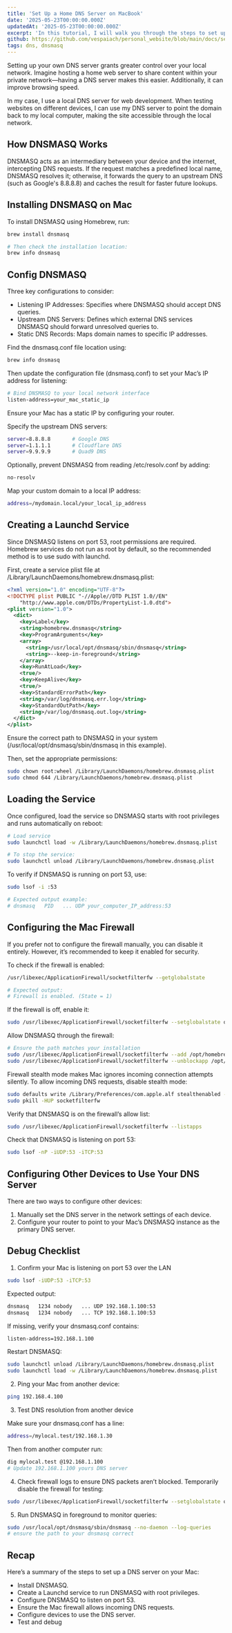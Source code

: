 ```yaml
---
title: 'Set Up a Home DNS Server on MacBook'
date: '2025-05-23T00:00:00.000Z'
updatedAt: '2025-05-23T00:00:00.000Z'
excerpt: 'In this tutorial, I will walk you through the steps to set up a DNS server on a MacBook using DNSMASQ - a lightweight and easy-to-configure DNS tool.'
github: https://github.com/vespaiach/personal_website/blob/main/docs/setup-a-home-dns-server-on-macbook.md
tags: dns, dnsmasq
---
```


Setting up your own DNS server grants greater control over your local network. Imagine hosting a home web server to share content within your private network—having a DNS server makes this easier. Additionally, it can improve browsing speed.

In my case, I use a local DNS server for web development. When testing websites on different devices, I can use my DNS server to point the domain back to my local computer, making the site accessible through the local network.

## How DNSMASQ Works

DNSMASQ acts as an intermediary between your device and the internet, intercepting DNS requests. If the request matches a predefined local name, DNSMASQ resolves it; otherwise, it forwards the query to an upstream DNS (such as Google's 8.8.8.8) and caches the result for faster future lookups.

## Installing DNSMASQ on Mac

To install DNSMASQ using Homebrew, run:

```bash
brew install dnsmasq

# Then check the installation location:
brew info dnsmasq
```

## Config DNSMASQ

Three key configurations to consider:

- Listening IP Addresses: Specifies where DNSMASQ should accept DNS queries.
- Upstream DNS Servers: Defines which external DNS services DNSMASQ should forward unresolved queries to.
- Static DNS Records: Maps domain names to specific IP addresses.

Find the dnsmasq.conf file location using:

```bash
brew info dnsmasq
```

Then update the configuration file (dnsmasq.conf) to set your Mac’s IP address for listening:

```bash
# Bind DNSMASQ to your local network interface
listen-address=your_mac_static_ip
```

Ensure your Mac has a static IP by configuring your router.

Specify the upstream DNS servers:

```bash
server=8.8.8.8       # Google DNS
server=1.1.1.1       # Cloudflare DNS
server=9.9.9.9       # Quad9 DNS
```

Optionally, prevent DNSMASQ from reading /etc/resolv.conf by adding:

```bash
no-resolv
```

Map your custom domain to a local IP address:

```bash
address=/mydomain.local/your_local_ip_address
```

## Creating a Launchd Service

Since DNSMASQ listens on port 53, root permissions are required. Homebrew services do not run as root by default, so the recommended method is to use sudo with launchd.

First, create a service plist file at /Library/LaunchDaemons/homebrew.dnsmasq.plist:

```xml
<?xml version="1.0" encoding="UTF-8"?>
<!DOCTYPE plist PUBLIC "-//Apple//DTD PLIST 1.0//EN"
    "http://www.apple.com/DTDs/PropertyList-1.0.dtd">
<plist version="1.0">
  <dict>
    <key>Label</key>
    <string>homebrew.dnsmasq</string>
    <key>ProgramArguments</key>
    <array>
      <string>/usr/local/opt/dnsmasq/sbin/dnsmasq</string>
      <string>--keep-in-foreground</string>
    </array>
    <key>RunAtLoad</key>
    <true/>
    <key>KeepAlive</key>
    <true/>
    <key>StandardErrorPath</key>
    <string>/var/log/dnsmasq.err.log</string>
    <key>StandardOutPath</key>
    <string>/var/log/dnsmasq.out.log</string>
  </dict>
</plist>
```

Ensure the correct path to DNSMASQ in your system (/usr/local/opt/dnsmasq/sbin/dnsmasq in this example).

Then, set the appropriate permissions:

```bash
sudo chown root:wheel /Library/LaunchDaemons/homebrew.dnsmasq.plist
sudo chmod 644 /Library/LaunchDaemons/homebrew.dnsmasq.plist
```

## Loading the Service

Once configured, load the service so DNSMASQ starts with root privileges and runs automatically on reboot:

```bash
# Load service
sudo launchctl load -w /Library/LaunchDaemons/homebrew.dnsmasq.plist

# To stop the service:
sudo launchctl unload /Library/LaunchDaemons/homebrew.dnsmasq.plist
```

To verify if DNSMASQ is running on port 53, use:

```bash
sudo lsof -i :53

# Expected output example:
# dnsmasq   PID   ... UDP your_computer_IP_address:53
```

## Configuring the Mac Firewall

If you prefer not to configure the firewall manually, you can disable it entirely. However, it’s recommended to keep it enabled for security.

To check if the firewall is enabled:

```bash
/usr/libexec/ApplicationFirewall/socketfilterfw --getglobalstate

# Expected output:
# Firewall is enabled. (State = 1)
```

If the firewall is off, enable it:

```bash
sudo /usr/libexec/ApplicationFirewall/socketfilterfw --setglobalstate on
```

Allow DNSMASQ through the firewall:

```bash
# Ensure the path matches your installation
sudo /usr/libexec/ApplicationFirewall/socketfilterfw --add /opt/homebrew/sbin/dnsmasq
sudo /usr/libexec/ApplicationFirewall/socketfilterfw --unblockapp /opt/homebrew/sbin/dnsmasq
```

Firewall stealth mode makes Mac ignores incoming connection attempts silently. To allow incoming DNS requests, disable stealth mode:

```bash
sudo defaults write /Library/Preferences/com.apple.alf stealthenabled -bool false
sudo pkill -HUP socketfilterfw
```

Verify that DNSMASQ is on the firewall’s allow list:

```bash
sudo /usr/libexec/ApplicationFirewall/socketfilterfw --listapps
```

Check that DNSMASQ is listening on port 53:

```bash
sudo lsof -nP -iUDP:53 -iTCP:53
```

## Configuring Other Devices to Use Your DNS Server

There are two ways to configure other devices:

1. Manually set the DNS server in the network settings of each device.
2. Configure your router to point to your Mac’s DNSMASQ instance as the primary DNS server.

## Debug Checklist

1. Confirm your Mac is listening on port 53 over the LAN

```bash
sudo lsof -iUDP:53 -iTCP:53
```

Expected output:

```bash
dnsmasq   1234 nobody   ... UDP 192.168.1.100:53
dnsmasq   1234 nobody   ... TCP 192.168.1.100:53
```

If missing, verify your dnsmasq.conf contains:

```bash
listen-address=192.168.1.100
```

Restart DNSMASQ:

```bash
sudo launchctl unload /Library/LaunchDaemons/homebrew.dnsmasq.plist
sudo launchctl load -w /Library/LaunchDaemons/homebrew.dnsmasq.plist
```

2. Ping your Mac from another device:

```bash
ping 192.168.4.100
```

3. Test DNS resolution from another device

Make sure your dnsmasq.conf has a line:

```bash
address=/mylocal.test/192.168.1.30
```

Then from another computer run:

```bash
dig mylocal.test @192.168.1.100
# Update 192.168.1.100 yours DNS server
```

4. Check firewall logs to ensure DNS packets aren’t blocked. Temporarily disable the firewall for testing:

```bash
sudo /usr/libexec/ApplicationFirewall/socketfilterfw --setglobalstate off
```

5. Run DNSMASQ in foreground to monitor queries:

```bash
sudo /usr/local/opt/dnsmasq/sbin/dnsmasq --no-daemon --log-queries
# ensure the path to your dnsmasq correct
```

## Recap

Here’s a summary of the steps to set up a DNS server on your Mac:

- Install DNSMASQ.
- Create a Launchd service to run DNSMASQ with root privileges.
- Configure DNSMASQ to listen on port 53.
- Ensure the Mac firewall allows incoming DNS requests.
- Configure devices to use the DNS server.
- Test and debug